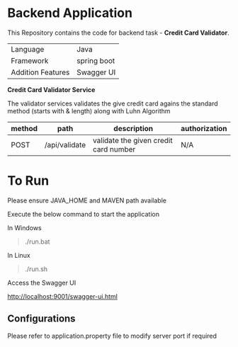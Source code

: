 # Backend Application

This Repository contains the code for backend task - **Credit Card Validator**.

|  |  |
|--|--|
| Language | Java  |
| Framework | spring boot |
| Addition Features | Swagger UI |


**Credit Card Validator Service**

The validator services validates the give credit card agains the standard method (starts with & length) along with Luhn Algorithm

| method | path | description | authorization |
|--|--|--|--|
| POST | /api/validate | validate the given credit card number | N/A |	 

# To Run

Please ensure JAVA_HOME and MAVEN path available 

Execute the below command to start the application

In Windows

> ./run.bat

In Linux

> ./run.sh

Access the Swagger UI

[http://localhost:9001/swagger-ui.html](http://localhost:9001/swagger-ui.html)
 
## Configurations

Please refer to application.property file to modify server port if required

